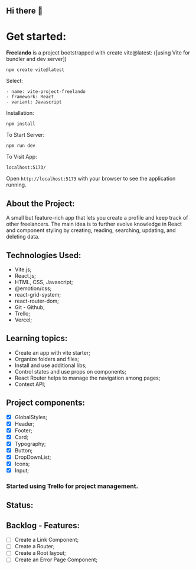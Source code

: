 ## Hi there 👋

# Get started:

**Freelando** is a project bootstrapped with create vite@latest:
([using Vite for bundler and dev server])

```
npm create vite@latest

```

Select:

```
- name: vite-project-freelando
- framework: React
- variant: Javascript
```

Installation:

`npm install`

To Start Server:

`npm run dev`

To Visit App:

`localhost:5173/`

Open `http://localhost:5173` with your browser to see the application running.

## About the Project:

A small but feature-rich app that lets you create a profile and keep track of other freelancers.
The main idea is to further evolve knowledge in React and component styling by creating, reading, searching, updating, and deleting data.

## Technologies Used:

- Vite.js;
- React.js;
- HTML, CSS, Javascript;
- @emotion/css;
- react-grid-system;
- react-router-dom;
- Git - Github;
- Trello;
- Vercel;

## Learning topics:

- Create an app with vite starter;
- Organize folders and files;
- Install and use additional libs;
- Control states and use props on components;
- React Router helps to manage the navigation among pages;
- Context API;

## Project components:

- [x] GlobalStyles;
- [x] Header;
- [x] Footer;
- [x] Card;
- [x] Typography;
- [x] Button;
- [x] DropDownList;
- [x] Icons;
- [x] Input;

### Started using Trello for project management.

## Status:

## Backlog - Features:

- [ ] Create a Link Component;
- [ ] Create a Router;
- [ ] Create a Root layout;
- [ ] Create an Error Page Component;
